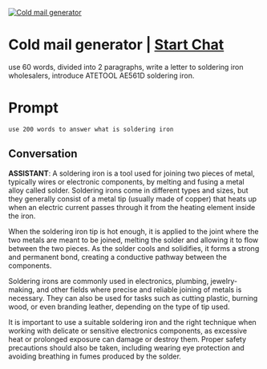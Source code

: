 
[![Cold mail generator](https://flow-prompt-covers.s3.us-west-1.amazonaws.com/icon/minimalist/mini_9.png)](https://gptcall.net/chat.html?data=%7B%22contact%22%3A%7B%22id%22%3A%22QRIAf_APGFQD29AjuzMF1%22%2C%22flow%22%3Atrue%7D%7D)
# Cold mail generator | [Start Chat](https://gptcall.net/chat.html?data=%7B%22contact%22%3A%7B%22id%22%3A%22QRIAf_APGFQD29AjuzMF1%22%2C%22flow%22%3Atrue%7D%7D)
use 60 words, divided into 2 paragraphs, write a letter to soldering iron wholesalers, introduce ATETOOL AE561D soldering iron.

# Prompt

```
use 200 words to answer what is soldering iron
```

## Conversation

**ASSISTANT**: A soldering iron is a tool used for joining two pieces of metal, typically wires or electronic components, by melting and fusing a metal alloy called solder. Soldering irons come in different types and sizes, but they generally consist of a metal tip (usually made of copper) that heats up when an electric current passes through it from the heating element inside the iron.



When the soldering iron tip is hot enough, it is applied to the joint where the two metals are meant to be joined, melting the solder and allowing it to flow between the two pieces. As the solder cools and solidifies, it forms a strong and permanent bond, creating a conductive pathway between the components.



Soldering irons are commonly used in electronics, plumbing, jewelry-making, and other fields where precise and reliable joining of metals is necessary. They can also be used for tasks such as cutting plastic, burning wood, or even branding leather, depending on the type of tip used.



It is important to use a suitable soldering iron and the right technique when working with delicate or sensitive electronics components, as excessive heat or prolonged exposure can damage or destroy them. Proper safety precautions should also be taken, including wearing eye protection and avoiding breathing in fumes produced by the solder.


